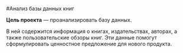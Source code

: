 
#Анализ базы данных книг

**Цель проекта** — проанализировать базу данных. 

В ней содержится информация о книгах, издательствах, авторах, а также пользовательские обзоры книг. Эти данные помогут сформулировать ценностное предложение для нового продукта.
